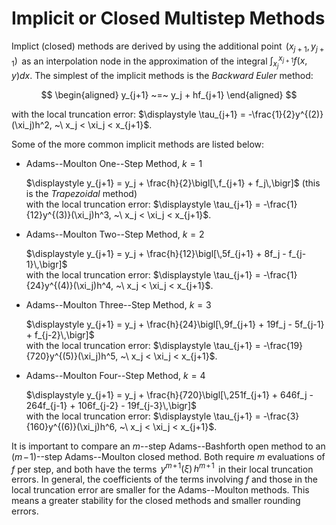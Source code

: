 # Implicit or Closed Multistep Methods

Implict (closed) methods are derived by using the additional point
$\,(x_{j+1},y_{j+1})\,$ as an interpolation node in the approximation of
the integral $\displaystyle \int_{x_j}^{x_{j+1}} f(x,y) dx$. The simplest of the
implicit methods is the *Backward Euler* method: 

$$
\begin{aligned}
    y_{j+1} ~=~ y_j + hf_{j+1}
\end{aligned}
$$ 

with the local truncation error:
$\displaystyle \tau_{j+1} = -\frac{1}{2}y^{(2)}(\xi_j)h^2,
    ~\ x_j < \xi_j < x_{j+1}$.

Some of the more common implicit methods are listed below:

- Adams--Moulton One--Step Method, $k=1$

    $\displaystyle y_{j+1} = y_j + \frac{h}{2}\bigl[\,f_{j+1} + f_j\,\bigr]$
    (this is the *Trapezoidal* method)\
    with the local truncation error:
    $\displaystyle \tau_{j+1} = -\frac{1}{12}y^{(3)}(\xi_j)h^3,
    ~\ x_j < \xi_j < x_{j+1}$.

- Adams--Moulton Two--Step Method, $k=2$

    $\displaystyle y_{j+1} = y_j + \frac{h}{12}\bigl[\,5f_{j+1} + 8f_j - f_{j-1}\,\bigr]$\
    with the local truncation error:
    $\displaystyle \tau_{j+1} = -\frac{1}{24}y^{(4)}(\xi_j)h^4,
    ~\ x_j < \xi_j < x_{j+1}$.

- Adams--Moulton Three--Step Method, $k=3$

    $\displaystyle y_{j+1} = y_j + \frac{h}{24}\bigl[\,9f_{j+1} + 19f_j - 5f_{j-1} + f_{j-2}\,\bigr]$\
    with the local truncation error:
    $\displaystyle \tau_{j+1} = -\frac{19}{720}y^{(5)}(\xi_j)h^5,
    ~\ x_j < \xi_j < x_{j+1}$.

- Adams--Moulton Four--Step Method, $k=4$

    $\displaystyle y_{j+1} = y_j + \frac{h}{720}\bigl[\,251f_{j+1} + 646f_j - 264f_{j-1} + 106f_{j-2} - 19f_{j-3}\,\bigr]$\
    with the local truncation error:
    $\displaystyle \tau_{j+1} = -\frac{3}{160}y^{(6)}(\xi_j)h^6,
    ~\ x_j < \xi_j < x_{j+1}$.

It is important to compare an $m$--step Adams--Bashforth open method to
an $(m\!-\!1)$--step Adams--Moulton closed method. Both require $m$
evaluations of $f$ per step, and both have the terms
$\,y^{m\!+\!1}(\xi)\,h^{m\!+\!1}\,$ in their local truncation errors. In
general, the coefficients of the terms involving $f$ and those in the
local truncation error are smaller for the Adams--Moulton methods. This
means a greater stability for the closed methods and smaller rounding
errors.